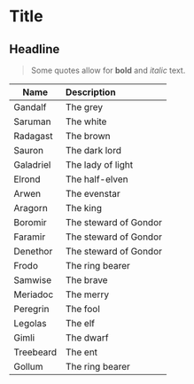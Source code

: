 # Title

## Headline

> Some quotes allow for **bold** and _italic_ text.

| Name      | Description           |
| --------- | :-------------------- |
| Gandalf   | The grey              |
| Saruman   | The white             |
| Radagast  | The brown             |
| Sauron    | The dark lord         |
| Galadriel | The lady of light     |
| Elrond    | The half-elven        |
| Arwen     | The evenstar          |
| Aragorn   | The king              |
| Boromir   | The steward of Gondor |
| Faramir   | The steward of Gondor |
| Denethor  | The steward of Gondor |
| Frodo     | The ring bearer       |
| Samwise   | The brave             |
| Meriadoc  | The merry             |
| Peregrin  | The fool              |
| Legolas   | The elf               |
| Gimli     | The dwarf             |
| Treebeard | The ent               |
| Gollum    | The ring bearer       |
